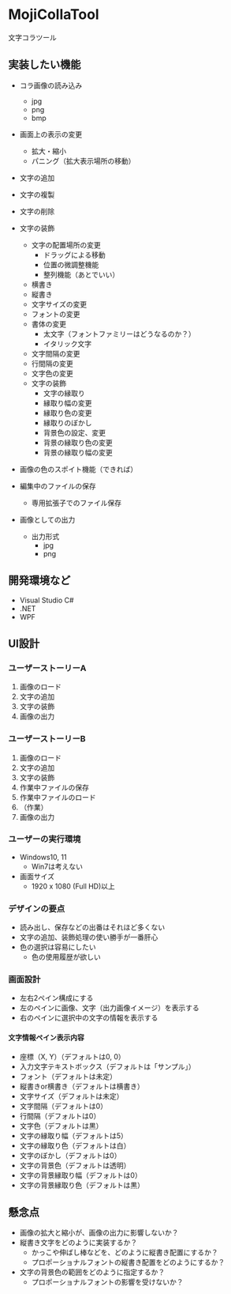 # MojiCollaTool
文字コラツール

## 実装したい機能
- コラ画像の読み込み
  - jpg
  - png
  - bmp

- 画面上の表示の変更
  - 拡大・縮小
  - パニング（拡大表示場所の移動）

- 文字の追加
- 文字の複製
- 文字の削除

- 文字の装飾
  - 文字の配置場所の変更
    - ドラッグによる移動
    - 位置の微調整機能
    - 整列機能（あとでいい）
  - 横書き
  - 縦書き
  - 文字サイズの変更
  - フォントの変更
  - 書体の変更
    - 太文字（フォントファミリーはどうなるのか？）
    - イタリック文字
  - 文字間隔の変更
  - 行間隔の変更
  - 文字色の変更
  - 文字の装飾
    - 文字の縁取り
    - 縁取り幅の変更
    - 縁取り色の変更
    - 縁取りのぼかし
    - 背景色の設定、変更
    - 背景の縁取り色の変更
    - 背景の縁取り幅の変更

- 画像の色のスポイト機能（できれば）

- 編集中のファイルの保存
  - 専用拡張子でのファイル保存

- 画像としての出力
  - 出力形式
    - jpg
    - png

## 開発環境など
- Visual Studio C#
- .NET
- WPF

## UI設計
### ユーザーストーリーA
1. 画像のロード
1. 文字の追加
1. 文字の装飾
1. 画像の出力
### ユーザーストーリーB
1. 画像のロード
1. 文字の追加
1. 文字の装飾
1. 作業中ファイルの保存
1. 作業中ファイルのロード
1. （作業）
1. 画像の出力
### ユーザーの実行環境
- Windows10, 11
  - Win7は考えない
- 画面サイズ
  - 1920 x 1080 (Full HD)以上

### デザインの要点
- 読み出し、保存などの出番はそれほど多くない
- 文字の追加、装飾処理の使い勝手が一番肝心
- 色の選択は容易にしたい
  - 色の使用履歴が欲しい

### 画面設計
- 左右2ペイン構成にする
- 左のペインに画像、文字（出力画像イメージ）を表示する
- 右のペインに選択中の文字の情報を表示する
#### 文字情報ペイン表示内容
- 座標（X, Y）（デフォルトは0, 0）
- 入力文字テキストボックス（デフォルトは「サンプル」）
- フォント（デフォルトは未定）
- 縦書きor横書き（デフォルトは横書き）
- 文字サイズ（デフォルトは未定）
- 文字間隔（デフォルトは0）
- 行間隔（デフォルトは0）
- 文字色（デフォルトは黒）
- 文字の縁取り幅（デフォルトは5）
- 文字の縁取り色（デフォルトは白）
- 文字のぼかし（デフォルトは0）
- 文字の背景色（デフォルトは透明）
- 文字の背景縁取り幅（デフォルトは0）
- 文字の背景縁取り色（デフォルトは黒）

## 懸念点
- 画像の拡大と縮小が、画像の出力に影響しないか？
- 縦書き文字をどのように実装するか？
  - かっこや伸ばし棒などを、どのように縦書き配置にするか？
  - プロポーショナルフォントの縦書き配置をどのようにするか？
- 文字の背景色の範囲をどのように指定するか？
  - プロポーショナルフォントの影響を受けないか？


